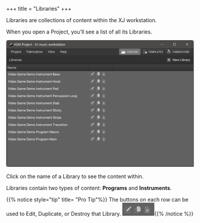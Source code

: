 +++
title = "Libraries"
+++


Libraries are collections of content within the XJ workstation.

When you open a Project, you’ll see a list of all its Libraries.

![Libraries](libraries.png)

Click on the name of a Library to see the content within.

Libraries contain two types of content: **Programs** and **Instruments**.


{{% notice style="tip" title= "Pro Tip"%}}
The buttons on each row can be used
to Edit, Duplicate, or Destroy that Library.
![Libraries Buttons](librariesbuttons.png){{% /notice %}}